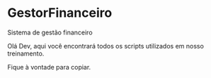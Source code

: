 # GestorFinanceiro
Sistema de gestão financeiro

Olá Dev, aqui você encontrará todos os scripts utilizados em nosso treinamento.

Fique à vontade para copiar.